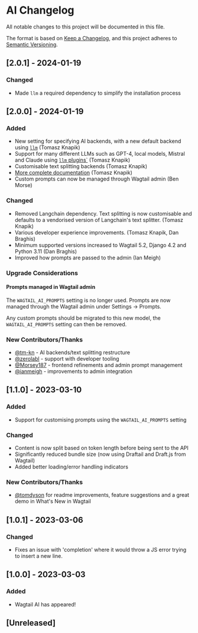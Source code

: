# AI Changelog

All notable changes to this project will be documented in this file.

The format is based on [Keep a Changelog](https://keepachangelog.com/en/1.0.0/),
and this project adheres to [Semantic Versioning](https://semver.org/spec/v2.0.0.html).

## [2.0.1] - 2024-01-19

### Changed

- Made `llm` a required dependency to simplify the installation process

## [2.0.0] - 2024-01-19

### Added

- New setting for specifying AI backends, with a new default backend using [`llm`](https://github.com/simonw/llm) (Tomasz Knapik)
- Support for many different LLMs such as GPT-4, local models, Mistral and Claude using [`llm` plugins`](https://llm.datasette.io/en/stable/plugins/directory.html) (Tomasz Knapik)
- Customisable text splitting backends (Tomasz Knapik)
- [More complete documentation](https://wagtail-ai.readthedocs.io/) (Tomasz Knapik)
- Custom prompts can now be managed through Wagtail admin (Ben Morse)

### Changed

- Removed Langchain dependency. Text splitting is now customisable and defaults to a vendorised version of Langchain's text splitter. (Tomasz Knapik)
- Various developer experience improvements. (Tomasz Knapik, Dan Braghis)
- Minimum supported versions increased to Wagtail 5.2, Django 4.2 and Python 3.11 (Dan Braghis)
- Improved how prompts are passed to the admin (Ian Meigh)

### Upgrade Considerations

#### Prompts managed in Wagtail admin

The `WAGTAIL_AI_PROMPTS` setting is no longer used. Prompts are now managed through the Wagtail admin under Settings -> Prompts.

Any custom prompts should be migrated to this new model, the `WAGTAIL_AI_PROMPTS` setting can then be removed.

### New Contributors/Thanks

- [@tm-kn](https://github.com/tm-kn) - AI backends/text splitting restructure
- [@zerolabl](https://github.com/zerolab) - support with developer tooling
- [@Morsey187](https://github.com/Morsey187) - frontend refinements and admin prompt management
- [@ianmeigh](https://github.com/ianmeigh) - improvements to admin integration

## [1.1.0] - 2023-03-10

### Added

- Support for customising prompts using the `WAGTAIL_AI_PROMPTS` setting

### Changed

- Content is now split based on token length before being sent to the API
- Significantly reduced bundle size (now using Draftail and Draft.js from Wagtail)
- Added better loading/error handling indicators

### New Contributors/Thanks

- [@tomdyson](https://github.com/tomdyson) for readme improvements, feature suggestions and a great demo in What's New in Wagtail

## [1.0.1] - 2023-03-06

### Changed

- Fixes an issue with 'completion' where it would throw a JS error trying to insert a new line.

## [1.0.0] - 2023-03-03

### Added

- Wagtail AI has appeared!


## [Unreleased]

<!-- TEMPLATE - keep below to copy for new releases -->
<!--


## [x.y.z] - YYYY-MM-DD

### Added

- ...

### Changed

- ...

### Removed

- ...

-->
